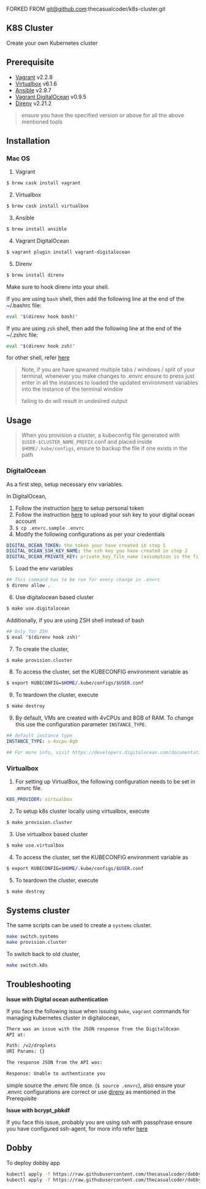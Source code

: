 FORKED FROM git@github.com:thecasualcoder/k8s-cluster.git

## K8S Cluster

Create your own Kubernetes cluster

## Prerequisite

- [Vagrant](https://www.vagrantup.com/) v2.2.8
- [Virtualbox](https://www.virtualbox.org/) v6.1.6
- [Ansible](https://www.ansible.com/) v2.9.7
- [Vagrant DigitalOcean](https://github.com/devopsgroup-io/vagrant-digitalocean) v0.9.5
- [Direnv](https://github.com/direnv/direnv) v2.21.2

> ensure you have the specified version or above for all the above mentioned tools

## Installation

### Mac OS

1. Vagrant
```sh
$ brew cask install vagrant
```

2. Virtualbox
```sh
$ brew cask install virtualbox
```

3. Ansible
```sh
$ brew install ansible
```

4. Vagrant DigitalOcean
```sh
$ vagrant plugin install vagrant-digitalocean
```

5. Direnv

```sh
$ brew install direnv
```

Make sure to hook direnv into your shell.

If you are using `bash` shell, then add the following line at the end of the ~/.bashrc file:

```bash
eval "$(direnv hook bash)"
```

If you are using `zsh` shell, then add the following line at the end of the ~/.zshrc file:

```bash
eval "$(direnv hook zsh)"
```

for other shell, refer [here](https://github.com/direnv/direnv/blob/master/docs/hook.md)

> Note, if you are have spwaned multiple tabs / windows / split of your terminal, whenever you make changes to .envrc
> ensure to press just enter in all the instances to loaded the updated environment variables into the instance of the
> terminal window
>
> failing to do will result in undesired output

## Usage

> When you provision a cluster, a kubeconfig file generated with `$USER-$CLUSTER_NAME_PREFIX`.conf and placed inside `$HOME/.kube/configs`, ensure to backup the file if one exists in the path

### DigitalOcean

As a first step, setup necessary env variables.

In DigitalOcean,

1. Follow the instruction [here](https://www.digitalocean.com/docs/api/create-personal-access-token/) to setup personal token
2. Follow the instruction [here](https://www.digitalocean.com/docs/droplets/how-to/add-ssh-keys/to-account/) to upload your ssh key to your digital ocean account
3. `$ cp .envrc.sample .envrc`
4. Modify the following configurations as per your credentials

```yaml
DIGITAL_OCEAN_TOKEN: the token your have created in step 1
DIGITAL_OCEAN_SSH_KEY_NAME: the ssh key you have created in step 2
DIGITAL_OCEAN_PRIVATE_KEY: private_key_file_name (assumption is the file will be located under $HOME/.ssh/private_key_file_name) for which you have uploaded the public key in step 2
```
5. Load the env variables

```bash
## This command has to be run for every change in .envrc
$ direnv allow .
```
6. Use digitalocean based cluster
```bash
$ make use.digitalocean
```

Additionally, if you are using ZSH shell instead of bash

```bash
## Only for ZSH
$ eval "$(direnv hook zsh)"
```

7. To create the cluster,

```bash
$ make provision.cluster
```

8. To access the cluster, set the KUBECONFIG environment variable as

```bash
$ export KUBECONFIG=$HOME/.kube/configs/$USER.conf
```

9. To teardown the cluster, execute
```bash
$ make destroy
```

9. By default, VMs are created with 4vCPUs and 8GB of RAM. To change this use the configuration parameter `INSTANCE_TYPE`.

```yaml
## default instance type
INSTANCE_TYPE: s-4vcpu-8gb

## For more info, visit https://developers.digitalocean.com/documentation/changelog/api-v2/new-size-slugs-for-droplet-plan-changes/
```

### Virtualbox

1. For setting up VirtualBox, the following configuration needs to be set in .envrc file.

```yaml
K8S_PROVIDER: virtualbox
```

2. To setup k8s cluster locally using virtualbox, execute

```bash
$ make provision.cluster
```

3. Use virtualbox based cluster
```bash
$ make use.virtualbox
```

4. To access the cluster, set the KUBECONFIG environment variable as

```bash
$ export KUBECONFIG=$HOME/.kube/configs/$USER.conf
```

5. To teardown the cluster, execute
```bash
$ make destroy
```

## Systems cluster

The same scripts can be used to create a `systems` cluster.

```bash
make switch.systems
make provision.cluster
```

To switch back to old cluster,

```bash
make switch.k8s
```

## Troubleshooting

**Issue with Digital ocean authentication**

If you face the following issue when issuing `make`, `vagrant` commands for managing kubernetes cluster in digitalocean,

```sh
There was an issue with the JSON response from the DigitalOcean
API at:

Path: /v2/droplets
URI Params: {}

The response JSON from the API was:

Response: Unable to authenticate you
```

simple source the .envrc file once. (`$ source .envrc`), also ensure your .envrc configurations are correct or use [direnv](https://github.com/direnv/direnv) as mentioned in the Prerequisite

**Issue with bcrypt_pbkdf**

If you face this issue, probably you are using ssh with passphrase ensure you have configured ssh-agent, for more info refer [here](https://www.ssh.com/ssh/agent)

## Dobby

To deploy dobby app

```bash
kubectl apply -f https://raw.githubusercontent.com/thecasualcoder/dobby/master/examples/kubernetes/deployment.yaml
kubectl apply -f https://raw.githubusercontent.com/thecasualcoder/dobby/master/examples/kubernetes/service.yaml
```

